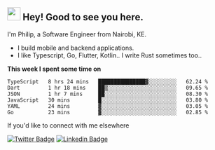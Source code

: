 <h2><img src="https://slackmojis.com/emojis/3643-cool-doge/download" width="30"/> Hey! Good to see you here.</h2>

<p>I'm Philip, a Software Engineer from Nairobi, KE. 

- I build mobile and backend applications.
- I like Typescript, Go, Flutter, Kotlin.. I write Rust sometimes too..</p>

**This week I spent some time on**
<!--START_SECTION:waka-->

```text
TypeScript   8 hrs 24 mins   ███████████████▓░░░░░░░░░   62.24 %
Dart         1 hr 18 mins    ██▒░░░░░░░░░░░░░░░░░░░░░░   09.65 %
JSON         1 hr 7 mins     ██░░░░░░░░░░░░░░░░░░░░░░░   08.30 %
JavaScript   30 mins         █░░░░░░░░░░░░░░░░░░░░░░░░   03.80 %
YAML         24 mins         ▓░░░░░░░░░░░░░░░░░░░░░░░░   03.05 %
Go           23 mins         ▓░░░░░░░░░░░░░░░░░░░░░░░░   02.85 %
```

<!--END_SECTION:waka-->

If you'd like to connect with me elsewhere

[![Twitter Badge](https://img.shields.io/badge/-Twitter-1ca0f1?style=flat-square&labelColor=1ca0f1&logo=twitter&logoColor=white&link=https://twitter.com/_diogorodrigues)](https://twitter.com/kimathiphil)  [![Linkedin Badge](https://img.shields.io/badge/-LinkedIn-blue?style=flat-square&logo=Linkedin&logoColor=white&link=https://www.linkedin.com/in/philip-kimathi-2604a9114/)](https://www.linkedin.com/in/philip-kimathi-2604a9114/)
